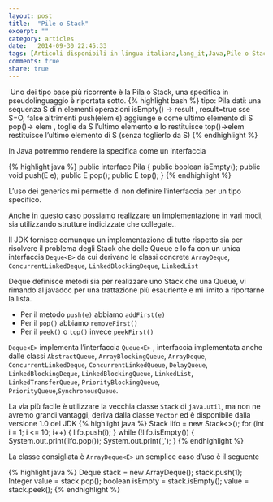 ```yaml
---
layout: post
title:  "Pile o Stack"
excerpt: ""
category: articles
date:   2014-09-30 22:45:33
tags: [Articoli disponibili in lingua italiana,lang_it,Java,Pile o Stack,Strutture Dati]
comments: true
share: true
---
```

﻿
Uno dei tipo base più ricorrente è la Pila o Stack, una specifica in pseudolinguaggio è riportata sotto.
{% highlight bash %}
tipo: Pila
dati: una sequenza S di n elementi
operazioni
isEmpty() -> result , result=true sse S=O, false altrimenti
push(elem e) aggiunge e come ultimo elemento di S
pop()-> elem , toglie da S l’ultimo elemento e lo restituisce
top()->elem restituisce l’ultimo elemento di S (senza toglierlo da S)
{% endhighlight %}

In Java potremmo rendere la specifica come un interfaccia 

{% highlight java %}
public interface Pila<E> {
    public boolean isEmpty();
    public void push(E e);
    public E pop();
    public E top();
}
{% endhighlight %}

L’uso dei generics mi permette di non definire l’interfaccia per un tipo specifico.

Anche in questo caso possiamo realizzare un implementazione in vari modi, sia utilizzando strutture indicizzate che collegate.. 

Il JDK fornisce comunque un implementazione di tutto rispetto sia per risolvere il problema degli Stack che delle Queue e lo fa con un unica interfaccia `Deque<E>` da cui derivano le classi concrete `ArrayDeque`, `ConcurrentLinkedDeque`, `LinkedBlockingDeque`, `LinkedList`

Deque definisce metodi sia per realizzare uno Stack che una Queue, vi rimando al javadoc per una trattazione più esauriente e mi limito a riportarne la lista.

* Per il metodo `push(e)` abbiamo `addFirst(e)`
* Per il `pop()` abbiamo `removeFirst()`
* Per il `peek()` o `top()` invece `peekFirst()`


`Deque<E>` implementa l’interfaccia `Queue<E>` , interfaccia implementata anche dalle classi
`AbstractQueue`, `ArrayBlockingQueue`, `ArrayDeque`, `ConcurrentLinkedDeque`, `ConcurrentLinkedQueue`, `DelayQueue`, `LinkedBlockingDeque`, `LinkedBlockingQueue`, `LinkedList`, `LinkedTransferQueue`, `PriorityBlockingQueue`, `PriorityQueue`,`SynchronousQueue`.

La via più facile è utilizzare la vecchia classe `Stack` di `java.util`, ma non ne avremo grandi vantaggi, deriva dalla classe `Vector` ed è disponibile dalla versione 1.0 del JDK
{% highlight java %}
Stack<Integer> lifo = new Stack<>();
for (int i = 1; i <= 10; i++) {
    lifo.push(i);
}
while (!lifo.isEmpty()) {
    System.out.print(lifo.pop());
    System.out.print(',');
}
{% endhighlight %}

La classe consigliata è `ArrayDeque<E>` un semplice caso d’uso è il seguente

{% highlight java %}
Deque<Integer> stack = new ArrayDeque<Integer>();
stack.push(1);
Integer value = stack.pop();
boolean isEmpty = stack.isEmpty();
value = stack.peek();
{% endhighlight %}

